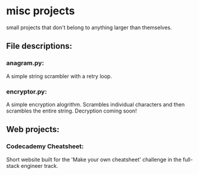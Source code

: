 # misc projects
small projects that don't belong to anything larger than themselves.

## File descriptions:
  
### anagram.py:  
  A simple string scrambler with a retry loop.

### encryptor.py:
  A simple encryption alogrithm. Scrambles individual characters and then scrambles the entire string.
  Decryption coming soon!

## Web projects:

### Codecademy Cheatsheet:
  Short website built for the 'Make your own cheatsheet' challenge in the full-stack engineer track.

